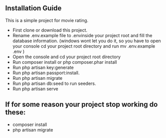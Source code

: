 

## Installation Guide

This is a simple project for movie rating.

- First clone or download this project.
- Rename .env.example file to .envinside your project root and fill the database information. (windows wont let you do it, so you have to open your console cd your project root directory and run mv .env.example .env )
- Open the console and cd your project root directory
-   Run composer install or php composer.phar install
- Run php artisan key:generate
- Run php artisan passport:install.
- Run php artisan migrate
- Run php artisan db:seed to run seeders.
- Run php artisan serve


## If for some reason your project stop working do these:

- composer install
- php artisan migrate
